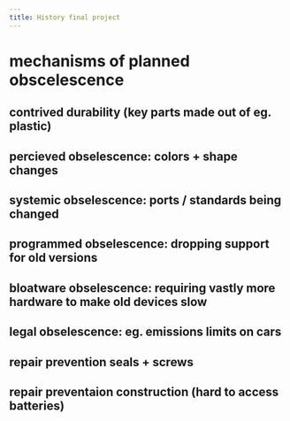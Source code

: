```yaml
---
title: History final project
---
```


# mechanisms of planned obscelescence

## contrived durability (key parts made out of eg. plastic)

## percieved obselescence: colors + shape changes

## systemic obselescence: ports / standards being changed

## programmed obselescence: dropping support for old versions

## bloatware obselescence: requiring vastly more hardware to make old devices slow

## legal obselescence: eg. emissions limits on cars

## repair prevention seals + screws

## repair preventaion construction (hard to access batteries)
